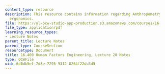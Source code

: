```yaml
---
content_type: resource
description: This resource contains information regarding Anthropometry/environmental
  ergonomics.
file: https://ol-ocw-studio-app-production.s3.amazonaws.com/courses/16-400-human-factors-engineering-fall-2011/6d0db5ef7d8e729593120264f22dd3d5_MIT16_400F11_lec20.pdf
file_type: application/pdf
learning_resource_types:
- Lecture Notes
parent_title: Lecture Notes
parent_type: CourseSection
resourcetype: Document
title: 16.400 Human Factors Engineering, Lecture 20 Notes
type: OCWFile
uid: 6d0db5ef-7d8e-7295-9312-0264f22dd3d5
---
```

